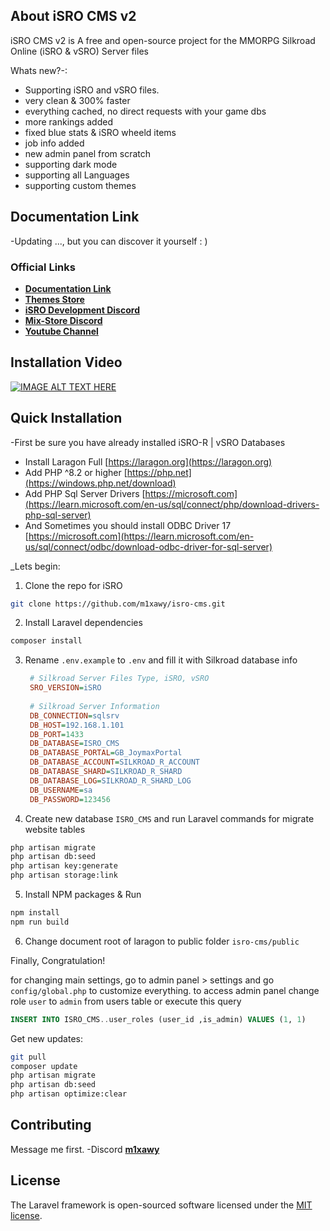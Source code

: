 
## About iSRO CMS v2

iSRO CMS v2 is A free and open-source project for the MMORPG Silkroad Online (iSRO & vSRO) Server files

Whats new?-:
- Supporting iSRO and vSRO files.
- very clean & 300% faster
- everything cached, no direct requests with your game dbs
- more rankings added
- fixed blue stats & iSRO wheeld items
- job info added
- new admin panel from scratch
- supporting dark mode
- supporting all Languages
- supporting custom themes

## Documentation Link

-Updating ..., but you can discover it yourself : )

### Official Links

- **[Documentation Link](#)**
- **[Themes Store](https://mix-shop.tech/)**
- **[iSRO Development Discord](https://discord.gg/HuJPdPSKA5)**
- **[Mix-Store Discord](https://discord.gg/HKyTvTn5HV)**
- **[Youtube Channel](https://www.youtube.com/@m1xawy)**

## Installation Video

[![IMAGE ALT TEXT HERE](https://img.youtube.com/vi/jinAoKs_WB4/0.jpg)](https://www.youtube.com/watch?v=jinAoKs_WB4)

## Quick Installation

-First be sure you have already installed iSRO-R | vSRO Databases
- Install Laragon Full [https://laragon.org](https://laragon.org)
- Add PHP ^8.2 or higher [https://php.net](https://windows.php.net/download)
- Add PHP Sql Server Drivers [https://microsoft.com](https://learn.microsoft.com/en-us/sql/connect/php/download-drivers-php-sql-server)
- And Sometimes you should install ODBC Driver 17 [https://microsoft.com](https://learn.microsoft.com/en-us/sql/connect/odbc/download-odbc-driver-for-sql-server)

_Lets begin:
1. Clone the repo for iSRO
```sh
git clone https://github.com/m1xawy/isro-cms.git
```

2. Install Laravel dependencies
```sh
composer install
```
3. Rename `.env.example` to `.env` and fill it with Silkroad database info
   ```ini
    # Silkroad Server Files Type, iSRO, vSRO
    SRO_VERSION=iSRO
    
    # Silkroad Server Information
    DB_CONNECTION=sqlsrv
    DB_HOST=192.168.1.101
    DB_PORT=1433
    DB_DATABASE=ISRO_CMS
    DB_DATABASE_PORTAL=GB_JoymaxPortal
    DB_DATABASE_ACCOUNT=SILKROAD_R_ACCOUNT
    DB_DATABASE_SHARD=SILKROAD_R_SHARD
    DB_DATABASE_LOG=SILKROAD_R_SHARD_LOG
    DB_USERNAME=sa
    DB_PASSWORD=123456
   ```
4. Create new database `ISRO_CMS` and run Laravel commands for migrate website tables
```sh
php artisan migrate
php artisan db:seed
php artisan key:generate
php artisan storage:link
```
5. Install NPM packages & Run
```sh
npm install
npm run build
```

6. Change document root of laragon to public folder `isro-cms/public`

Finally, Congratulation!

for changing main settings, go to admin panel > settings
and go `config/global.php` to customize everything.
to access admin panel change role `user` to `admin` from users table or execute this query
   ```sql
   INSERT INTO ISRO_CMS..user_roles (user_id ,is_admin) VALUES (1, 1)
   ```

Get new updates:
```sh
git pull
composer update
php artisan migrate
php artisan db:seed
php artisan optimize:clear
```

## Contributing

Message me first.
-Discord **[m1xawy](https://discord.com/users/462695018751328268)**

## License

The Laravel framework is open-sourced software licensed under the [MIT license](https://opensource.org/licenses/MIT).
